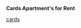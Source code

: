 **Cards Apartment's for Rent**

[cards](https://github.com/Yulia2120/cards_apartments/assets/87224511/d9e394e1-011e-4bb4-94bb-de60c98e0709)
